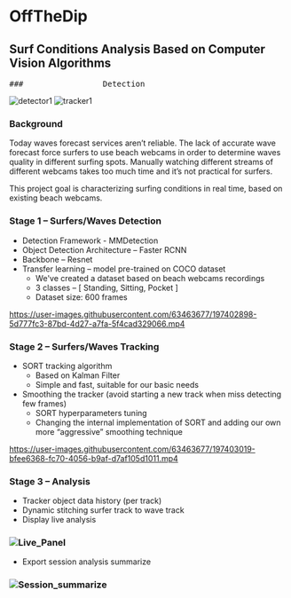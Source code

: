 # OffTheDip
## Surf Conditions Analysis Based on Computer Vision Algorithms
<pre>
###                 Detection                                    Surfers & Waves Tracker
</pre>
![detector1](https://user-images.githubusercontent.com/63463677/197405261-7e45d23e-e620-4593-b02f-2f28a2bded00.gif)  ![tracker1](https://user-images.githubusercontent.com/63463677/197405270-dbc57a2b-90c2-443d-94dc-554182450263.gif)


### Background
Today waves forecast services aren’t reliable. The lack of accurate wave forecast force surfers to use beach webcams in order to determine waves quality in different surfing spots.
Manually watching different streams of different webcams takes too much time and it’s not practical for surfers.

This project goal is characterizing surfing conditions in real time, based on existing beach webcams.


### Stage 1 – Surfers/Waves Detection
- Detection Framework - MMDetection
- Object Detection Architecture – Faster RCNN
- Backbone – Resnet
- Transfer learning – model pre-trained on COCO dataset
  - We've created a dataset based on beach webcams recordings
  - 3 classes – [ Standing, Sitting, Pocket ]
  - Dataset size: 600 frames

https://user-images.githubusercontent.com/63463677/197402898-5d777fc3-87bd-4d27-a7fa-5f4cad329066.mp4

### Stage 2 – Surfers/Waves Tracking
- SORT tracking algorithm
  - Based on Kalman Filter
  - Simple and fast, suitable for our basic needs
- Smoothing the tracker (avoid starting a new track when miss detecting few frames)
  - SORT hyperparameters tuning
  - Changing the internal implementation of SORT and adding our own more “aggressive” smoothing technique

https://user-images.githubusercontent.com/63463677/197403019-bfee6368-fc70-4056-b9af-d7af105d1011.mp4

### Stage 3 – Analysis
- Tracker object data history (per track)
- Dynamic stitching surfer track to wave track
- Display live analysis
### ![Live_Panel](https://user-images.githubusercontent.com/63463677/197404905-42fec22d-8f4f-4942-bd8b-298853215c3d.png)

- Export session analysis summarize
### ![Session_summarize](https://user-images.githubusercontent.com/63463677/197405007-14a821bd-04a2-44a8-aeb4-be84dc7104c3.png)


